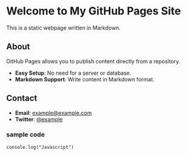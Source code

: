 # Welcome to My GitHub Pages Site

This is a static webpage written in Markdown.

## About

GitHub Pages allows you to publish content directly from a repository.

- **Easy Setup**: No need for a server or database.
- **Markdown Support**: Write content in Markdown format.

## Contact

- **Email**: example@example.com
- **Twitter**: [@example](https://twitter.com/example)

### sample code
`console.log("Javascript")`
